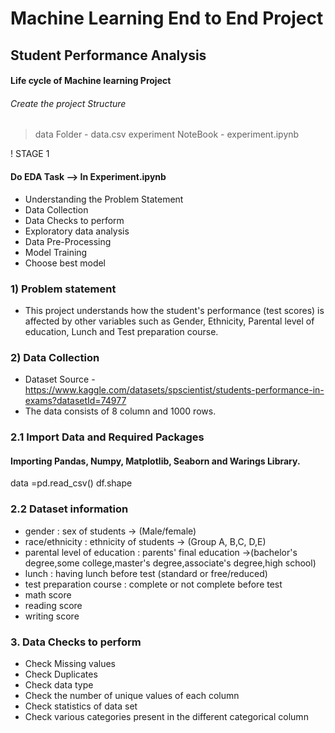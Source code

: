 # Machine Learning End to End Project
## Student Performance Analysis 
#### Life cycle of Machine learning Project
###### Create the project Structure
> data Folder
    - data.csv
> experiment NoteBook
    - experiment.ipynb

! STAGE 1
#### Do EDA Task --> In Experiment.ipynb

- Understanding the Problem Statement
- Data Collection
- Data Checks to perform
- Exploratory data analysis
- Data Pre-Processing
- Model Training
- Choose best model

### 1) Problem statement
- This project understands how the student's performance (test scores) is affected by other variables such as Gender, Ethnicity, Parental level of education, Lunch and Test preparation course.


### 2) Data Collection
- Dataset Source - https://www.kaggle.com/datasets/spscientist/students-performance-in-exams?datasetId=74977
- The data consists of 8 column and 1000 rows.

### 2.1 Import Data and Required Packages
####  Importing Pandas, Numpy, Matplotlib, Seaborn and Warings Library.
data =pd.read_csv()
df.shape

### 2.2 Dataset information
- gender : sex of students  -> (Male/female)
- race/ethnicity : ethnicity of students -> (Group A, B,C, D,E)
- parental level of education : parents' final education ->(bachelor's degree,some college,master's degree,associate's degree,high school)
- lunch : having lunch before test (standard or free/reduced) 
- test preparation course : complete or not complete before test
- math score
- reading score
- writing score

### 3. Data Checks to perform

- Check Missing values
- Check Duplicates
- Check data type
- Check the number of unique values of each column
- Check statistics of data set
- Check various categories present in the different categorical column

